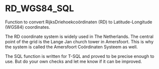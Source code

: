 # RD_WGS84_SQL
Function to convert RijksDriehoekcoördinaten (RD) to Latitude-Longitude (WGS84) coordinates.

The RD coordinate system is widely used in The Netherlands. The central point of the grid is the Lange Jan church tower in Amersfoort. This is why the system is called the Amersfoort Coördinaten Systeem as well.

The SQL function is written for T-SQL and proved to be precise enough to use. But do your own checks and let me know if it can be improved.
